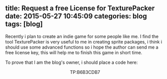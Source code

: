 title: Request a free License for TexturePacker
date: 2015-05-27 10:45:09
categories: blog
tags: [blog]
---
Recently i plan to create an indie game for some people like me. I find the tool TexturePacker is very useful to me in creating sprite packages, i think i should use some advanced functions so i hope the author can send me a free license key, this will help me to finish this game in short time.

To prove that I am the blog's owner, i should place a code here:
<div style="text-align:center;">TP:B6B3CDB7</div>

